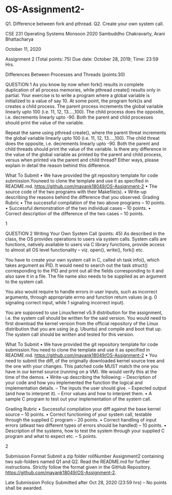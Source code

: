 # OS-Assignment2-
Q1. Difference between fork and pthread. Q2. Create your own system call.


CSE 231 Operating Systems Monsoon 2020 Sambuddho Chakravarty, Arani Bhattacharya

October 11, 2020

Assignment 2 (Total points: 75)
Due date: October 28, 2019; Time: 23:59 Hrs.


Differences Between Processes and Threads (points:30)

QUESTION 1 
As you know by now when fork() results in complete duplication of all process memories, while pthread create() results only in partial. Your exercise is to write a program where a global variable is initialized to a value of say 10. At some point, the program fork()s and creates a child process. The parent process increments the global variable linearly upto 100 (i.e. 11, 12, 13....,100). The child process does the opposite, i.e. decrements linearly upto -90. Both the parent and child processes should print the value of the variable.

Repeat the same using pthread create(), where the parent threat increments the global variable linearly upto 100 (i.e. 11, 12, 13....,100). The child threat does the opposite, i.e. decrements linearly upto -90. Both the parent and child threads should print the value of the variable. Is there any difference in the value of the global variable as printed by the parent and child process, versus when printed via the parent and child thread?
Either ways, please explain in detail the reason behind this difference.

What To Submit
• We have provided the git repository template for code submission.Youneed to clone the template and use it as specified in README.md. https://github.com/mayank18049/OS-Assignment-2
• The source code of the two programs with their Makefile(s).
• Write-up describing the reasons behind the difference that you observed.
Grading Rubric
• The successful compilation of the two above programs – 10 points.
• Successful demonstration of the two individual cases – 10 points.
• Correct description of the difference of the two cases – 10 points.

1

QUESTION 2
Writing Your Own System Call (points: 45)
As described in the class, the OS provides operations to users via system calls. System calls are functions, natively available to users via C library functions, provide access to almost all OS level functionality – viz. open(), write(), fork() etc.

You have to create your own system call in C, called sh task info(), which takes argument as PID. It would need to search out the task struct() corresponding to the PID and print out all the fields corresponding to it and also save it in a file. The file name also needs to be supplied as an argument to the system call.

You also would require to handle errors in user inputs, such as incorrect arguments, through appropriate errno and function return values (e.g. 0 signaling correct input, while 1 signaling incorrect input).

You are supposed to use Linux/kernel v5.9 distribution for the assignment, i.e. the system call should be written for the said version. You would need to first download the kernel version from the official repository of the Linux distribution that you are using (e.g. Ubuntu) and compile and boot that up. The system call should be written and tested for this version.

What To Submit
• We have provided the git repository template for code submission.You need to clone the template and use it as specified in README.md.
https://github.com/mayank18049/OS-Assignment-2
• You need to submit the diff, of the originally downloaded kernel source tree and the one with your changes. This patched code MUST match the one you have in our kernel source (running on a VM). We would verify this at the time of the demos.
• Write-up describing the following:
– Description of your code and how you implemented the function the logical and implementation details.
– The inputs the user should give.
– Expected output (and how to interpret it).
– Error values and how to interpret them.
• A sample C program to test out your implementation of the system call.

Grading Rubric
• Successful compilation your diff against the base kernel source – 10 points.
• Correct functioning of your system call, testable through the supplied C program – 20 points.
• Correct handling of input errors (atleast two different types of errors should be handled) – 10 points.
• Description of the systems, how to test the system through your supplied C program and what to expect etc. – 5 points.

2

Submission Format
Submit a zip folder rollNumber Assignment2 containing two sub-folders named Q1 and Q2. Read the README.md for further instructions. Strictly follow the format given in the GitHub Repository. https://github.com/mayank18049/OS-Assignment-2.

Late Submission Policy
Submitted after Oct 28, 2020 (23:59 hrs) – No points shall be awarded.
